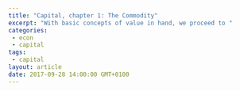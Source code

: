```yaml
---
title: "Capital, chapter 1: The Commodity"
excerpt: "With basic concepts of value in hand, we proceed to "
categories:
 - econ
 - capital
tags:
 - capital
layout: article
date: 2017-09-28 14:00:00 GMT+0100
---
```

